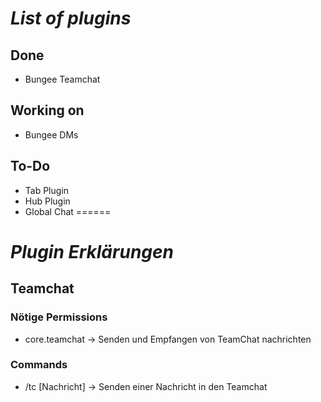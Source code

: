 # ***List of plugins***

## Done
- Bungee Teamchat

## Working on
- Bungee DMs

## To-Do
- Tab Plugin
- Hub Plugin
- Global Chat
======
# ***Plugin Erklärungen***
## Teamchat
### Nötige Permissions
- core.teamchat -> Senden und Empfangen von TeamChat nachrichten
### Commands
- /tc [Nachricht] -> Senden einer Nachricht in den Teamchat
